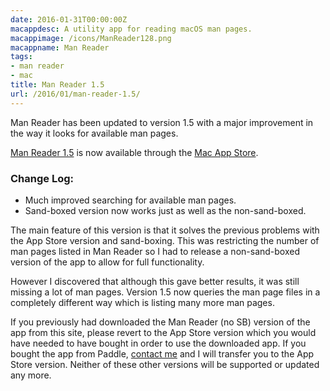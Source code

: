 ```yaml
---
date: 2016-01-31T00:00:00Z
macappdesc: A utility app for reading macOS man pages.
macappimage: /icons/ManReader128.png
macappname: Man Reader
tags:
- man reader
- mac
title: Man Reader 1.5
url: /2016/01/man-reader-1.5/
---
```


Man Reader has been updated to version 1.5 with a major improvement in the way
it looks for available man pages.

[Man Reader 1.5][1] is now available through the [Mac App Store][2].

### Change Log:

* Much improved searching for available man pages.
* Sand-boxed version now works just as well as the non-sand-boxed.

The main feature of this version is that it solves the previous problems with
the App Store version and sand-boxing. This was restricting the number of man
pages listed in Man Reader so I had to release a non-sand-boxed version of the
app to allow for full functionality.

However I discovered that although this gave better results, it was still
missing a lot of man pages. Version 1.5 now queries the man page files in a
completely different way which is listing many more man pages.

If you previously had downloaded the Man Reader (no SB) version of the app from
this site, please revert to the App Store version which you would have needed to
have bought in order to use the downloaded app. If you bought the app from
Paddle, [contact me][3] and I will transfer you to the App Store version.
Neither of these other versions will be supported or updated any more.

[1]: /manreader/
[2]: http://itunes.apple.com/app/man-reader/id522583774?mt=12
[3]: mailto:sarah@troz.net?subject=Man%20Reader%20transfer%20to%20App%20Store
